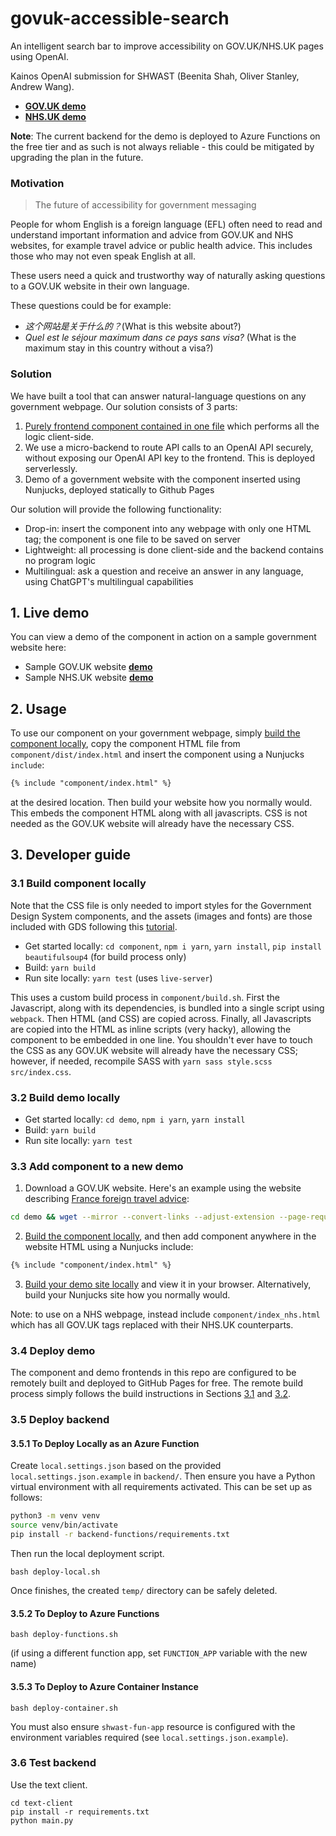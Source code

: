# govuk-accessible-search
An intelligent search bar to improve accessibility on GOV.UK/NHS.UK pages using OpenAI. 

Kainos OpenAI submission for SHWAST (Beenita Shah, Oliver Stanley, Andrew Wang).

- [**GOV.UK demo**](https://andrewwango.github.io/govuk-accessible-search/demo/dist/www.gov.uk/foreign-travel-advice/france/entry-requirements.html)
- [**NHS.UK demo**](https://andrewwango.github.io/govuk-accessible-search/demo/dist/www.nhs.uk/conditions/covid-19/covid-19-vaccination/index.html)

**Note**: The current backend for the demo is deployed to Azure Functions on the free tier and as such is not always reliable - this could be mitigated by upgrading the plan in the future.

### Motivation

> The future of accessibility for government messaging

People for whom English is a foreign language (EFL) often need to read and understand important information and advice from GOV.UK and NHS websites, for example travel advice or public health advice. This includes those who may not even speak English at all.

These users need a quick and trustworthy way of naturally asking questions to a GOV.UK website in their own language.

These questions could be for example:
- _这个网站是关于什么的？_(What is this website about?)
- _Quel est le séjour maximum dans ce pays sans visa?_ (What is the maximum stay in this country without a visa?)

### Solution

We have built a tool that can answer natural-language questions on any government webpage. Our solution consists of 3 parts:

1. [Purely frontend component contained in one file](https://andrewwango.github.io/govuk-accessible-search/component/dist/index.html) which performs all the logic client-side.
2. We use a micro-backend to route API calls to an OpenAI API securely, without exposing our OpenAI API key to the frontend. This is deployed serverlessly.
3. Demo of a government website with the component inserted using Nunjucks, deployed statically to Github Pages

Our solution will provide the following functionality:

- Drop-in: insert the component into any webpage with only one HTML tag; the component is one file to be saved on server
- Lightweight: all processing is done client-side and the backend contains no program logic
- Multilingual: ask a question and receive an answer in any language, using ChatGPT's multilingual capabilities

## 1. Live demo

You can view a demo of the component in action on a sample government website here:
- Sample GOV.UK website [**demo**](https://andrewwango.github.io/govuk-accessible-search/demo/dist/www.gov.uk/foreign-travel-advice/france/entry-requirements.html)
- Sample NHS.UK website [**demo**](https://andrewwango.github.io/govuk-accessible-search/demo/dist/www.nhs.uk/conditions/covid-19/covid-19-symptoms-and-what-to-do/index.html)

## 2. Usage

To use our component on your government webpage, simply [build the component locally](#31-build-component-locally), copy the component HTML file from `component/dist/index.html` and insert the component using a Nunjucks `include`:

<!-- {% raw %} -->
```html
{% include "component/index.html" %}
```
<!-- {% endraw %} -->

at the desired location. Then build your website how you normally would. This embeds the component HTML along with all javascripts. CSS is not needed as the GOV.UK website will already have the necessary CSS.

## 3. Developer guide

### 3.1 Build component locally

Note that the CSS file is only needed to import styles for the Government Design System components, and the assets (images and fonts) are those included with GDS following this [tutorial](https://frontend.design-system.service.gov.uk/get-started/#4-get-the-font-and-images-working).

- Get started locally: `cd component`, `npm i yarn`, `yarn install`, `pip install beautifulsoup4` (for build process only)
- Build: `yarn build`
- Run site locally: `yarn test` (uses `live-server`)

This uses a custom build process in `component/build.sh`. First the Javascript, along with its dependencies, is bundled into a single script using `webpack`. Then HTML (and CSS) are copied across. Finally, all Javascripts are copied into the HTML as inline scripts (very hacky), allowing the component to be embedded in one line. You shouldn't ever have to touch the CSS as any GOV.UK website will already have the necessary CSS; however, if needed, recompile SASS with `yarn sass style.scss src/index.css`.

### 3.2 Build demo locally

- Get started locally: `cd demo`, `npm i yarn`, `yarn install`
- Build: `yarn build`
- Run site locally: `yarn test`

### 3.3 Add component to a new demo

1. Download a GOV.UK website. Here's an example using the website describing [France foreign travel advice](https://www.gov.uk/foreign-travel-advice/france/entry-requirements):

```bash
cd demo && wget --mirror --convert-links --adjust-extension --page-requisites --no-parent --no-check-certificate https://www.gov.uk/foreign-travel-advice/france
```

2. [Build the component locally](#31-build-component-locally), and then add component anywhere in the website HTML using a Nunjucks include: 

<!-- {% raw %} -->
```html
{% include "component/index.html" %}
```
<!-- {% endraw %} -->

3. [Build your demo site locally](#32-build-demo-locally) and view it in your browser. Alternatively, build your Nunjucks site how you normally would.

Note: to use on a NHS webpage, instead include `component/index_nhs.html` which has all GOV.UK tags replaced with their NHS.UK counterparts.

### 3.4 Deploy demo

The component and demo frontends in this repo are configured to be remotely built and deployed to GitHub Pages for free. The remote build process simply follows the build instructions in Sections [3.1](#31-build-component-locally) and [3.2](#32-build-demo-locally).

### 3.5 Deploy backend

#### 3.5.1 To Deploy Locally as an Azure Function

Create `local.settings.json` based on the provided `local.settings.json.example` in `backend/`. Then ensure you have a Python virtual environment with all requirements activated. This can be set up as follows:

```bash
python3 -m venv venv
source venv/bin/activate
pip install -r backend-functions/requirements.txt
```

Then run the local deployment script.

```
bash deploy-local.sh
```

Once finishes, the created `temp/` directory can be safely deleted.

#### 3.5.2 To Deploy to Azure Functions

```
bash deploy-functions.sh
```

(if using a different function app, set `FUNCTION_APP` variable with the new name)

#### 3.5.3 To Deploy to Azure Container Instance

```
bash deploy-container.sh
```

You must also ensure `shwast-fun-app` resource is configured with the environment variables required (see `local.settings.json.example`).

### 3.6 Test backend

Use the text client.

```
cd text-client
pip install -r requirements.txt
python main.py
```
